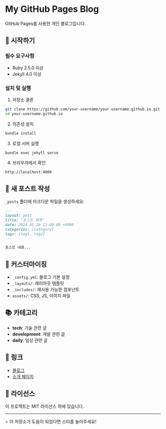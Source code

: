 # My GitHub Pages Blog

GitHub Pages를 사용한 개인 블로그입니다.

## 🚀 시작하기

### 필수 요구사항

- Ruby 2.5.0 이상
- Jekyll 4.0 이상

### 설치 및 실행

1. 저장소 클론
```bash
git clone https://github.com/your-username/your-username.github.io.git
cd your-username.github.io
```

2. 의존성 설치
```bash
bundle install
```

3. 로컬 서버 실행
```bash
bundle exec jekyll serve
```

4. 브라우저에서 확인
```
http://localhost:4000
```

## 📝 새 포스트 작성

`_posts` 폴더에 마크다운 파일을 생성하세요:

```markdown
---
layout: post
title: "포스트 제목"
date: 2024-01-16 12:00:00 +0900
categories: [category]
tags: [tag1, tag2]
---

포스트 내용...
```

## 🎨 커스터마이징

- `_config.yml`: 블로그 기본 설정
- `_layouts/`: 레이아웃 템플릿
- `_includes/`: 재사용 가능한 컴포넌트
- `assets/`: CSS, JS, 이미지 파일

## 📚 카테고리

- **tech**: 기술 관련 글
- **development**: 개발 관련 글
- **daily**: 일상 관련 글

## 🔗 링크

- [블로그](https://your-username.github.io)
- [소개 페이지](/about)

## 📄 라이선스

이 프로젝트는 MIT 라이선스 하에 있습니다.

---

⭐ 이 저장소가 도움이 되었다면 스타를 눌러주세요! 